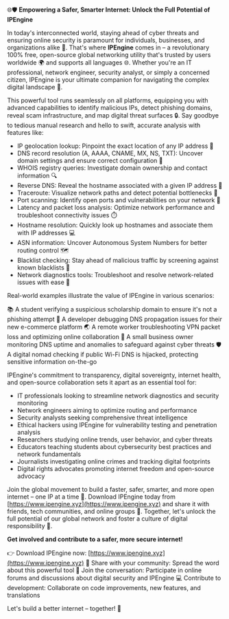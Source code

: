 🌐🛡️ **Empowering a Safer, Smarter Internet: Unlock the Full Potential of IPEngine**

In today's interconnected world, staying ahead of cyber threats and ensuring online security is paramount for individuals, businesses, and organizations alike 🚀. That's where **IPEngine** comes in – a revolutionary 100% free, open-source global networking utility that's trusted by users worldwide 🌍 and supports all languages 🌐. Whether you're an IT professional, network engineer, security analyst, or simply a concerned citizen, IPEngine is your ultimate companion for navigating the complex digital landscape 🔑.

This powerful tool runs seamlessly on all platforms, equipping you with advanced capabilities to identify malicious IPs, detect phishing domains, reveal scam infrastructure, and map digital threat surfaces 🔒. Say goodbye to tedious manual research and hello to swift, accurate analysis with features like:

* IP geolocation lookup: Pinpoint the exact location of any IP address 📍
* DNS record resolution (A, AAAA, CNAME, MX, NS, TXT): Uncover domain settings and ensure correct configuration 📝
* WHOIS registry queries: Investigate domain ownership and contact information 🔍
* Reverse DNS: Reveal the hostname associated with a given IP address 👥
* Traceroute: Visualize network paths and detect potential bottlenecks 🚗
* Port scanning: Identify open ports and vulnerabilities on your network 🔩
* Latency and packet loss analysis: Optimize network performance and troubleshoot connectivity issues ⏱️
* Hostname resolution: Quickly look up hostnames and associate them with IP addresses 💻
* ASN information: Uncover Autonomous System Numbers for better routing control 🗺️
* Blacklist checking: Stay ahead of malicious traffic by screening against known blacklists 🚫
* Network diagnostics tools: Troubleshoot and resolve network-related issues with ease 🔧

Real-world examples illustrate the value of IPEngine in various scenarios:

📚 A student verifying a suspicious scholarship domain to ensure it's not a phishing attempt
🤖 A developer debugging DNS propagation issues for their new e-commerce platform
🌏 A remote worker troubleshooting VPN packet loss and optimizing online collaboration
💼 A small business owner monitoring DNS uptime and anomalies to safeguard against cyber threats
🛡️ A digital nomad checking if public Wi-Fi DNS is hijacked, protecting sensitive information on-the-go

IPEngine's commitment to transparency, digital sovereignty, internet health, and open-source collaboration sets it apart as an essential tool for:

* IT professionals looking to streamline network diagnostics and security monitoring
* Network engineers aiming to optimize routing and performance
* Security analysts seeking comprehensive threat intelligence
* Ethical hackers using IPEngine for vulnerability testing and penetration analysis
* Researchers studying online trends, user behavior, and cyber threats
* Educators teaching students about cybersecurity best practices and network fundamentals
* Journalists investigating online crimes and tracking digital footprints
* Digital rights advocates promoting internet freedom and open-source advocacy

Join the global movement to build a faster, safer, smarter, and more open internet – one IP at a time 🚀. Download IPEngine today from [https://www.ipengine.xyz](https://www.ipengine.xyz) and share it with friends, tech communities, and online groups 📢. Together, let's unlock the full potential of our global network and foster a culture of digital responsibility 🌟.

**Get involved and contribute to a safer, more secure internet!**

👉 Download IPEngine now: [https://www.ipengine.xyz](https://www.ipengine.xyz)
📢 Share with your community: Spread the word about this powerful tool
🤝 Join the conversation: Participate in online forums and discussions about digital security and IPEngine
💻 Contribute to development: Collaborate on code improvements, new features, and translations

Let's build a better internet – together! 💪